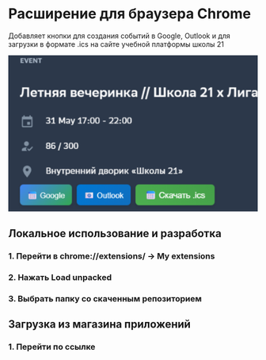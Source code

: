 # Расширение для браузера Chrome
Добавляет кнопки для создания событий в Google, Outlook и для загрузки в формате .ics на сайте учебной платформы школы 21


![alt text](Screen2.png)

## Локальное использование и разработка
### 1. Перейти в chrome://extensions/ -> My extensions
### 2. Нажать Load unpacked
### 3. Выбрать папку со скаченным репозиторием

## Загрузка из магазина приложений
### 1. Перейти по ссылке 
  